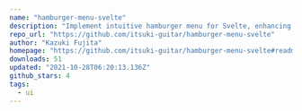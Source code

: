 ```yaml
---
name: "hamburger-menu-svelte"
description: "Implement intuitive hamburger menu for Svelte, enhancing mobile navigation."
repo_url: "https://github.com/itsuki-guitar/hamburger-menu-svelte"
author: "Kazuki Fujita"
homepage: "https://github.com/itsuki-guitar/hamburger-menu-svelte#readme"
downloads: 51
updated: "2021-10-28T06:20:13.136Z"
github_stars: 4
tags: 
  - ui
---
```

